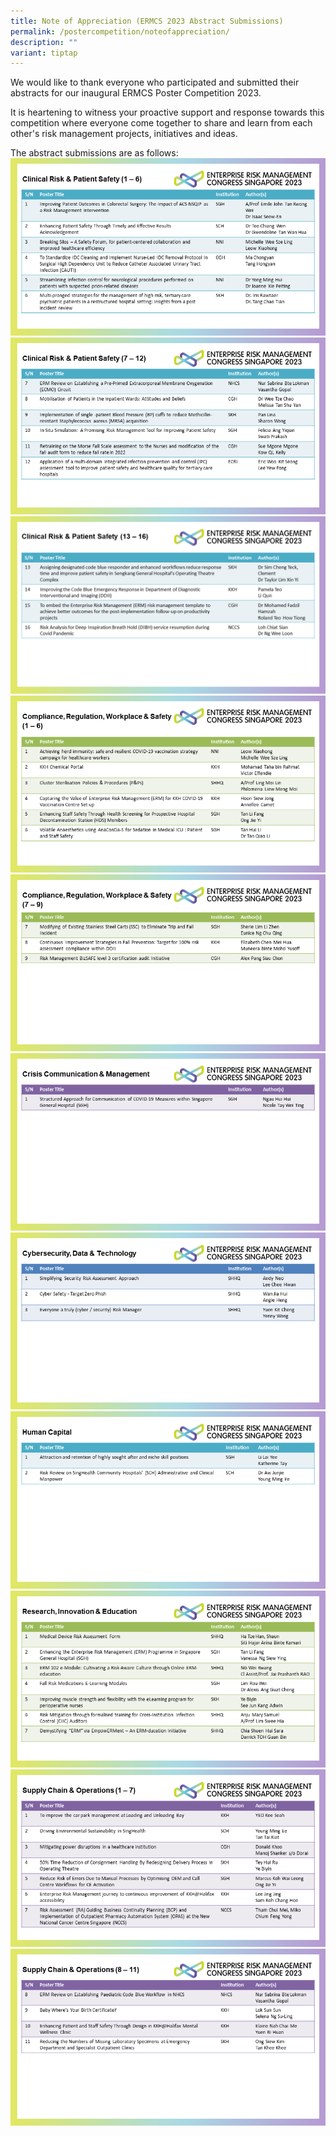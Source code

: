 ```yaml
---
title: Note of Appreciation (ERMCS 2023 Abstract Submissions)
permalink: /postercompetition/noteofappreciation/
description: ""
variant: tiptap
---
```

We would like to thank everyone who participated and submitted their abstracts for our inaugural ERMCS Poster Competition 2023. 

It is heartening to witness your proactive support and response towards this competition where everyone come together to share and learn from each other's risk management projects, initiatives and ideas. 

The abstract submissions are as follows:
![](/images/ab1-11.PNG)
![](/images/ab2-11.PNG)
![](/images/ab3-11%20new.png)
![](/images/ab4-11.PNG)
![](/images/ab5-11.png)
![](/images/ab6-11.PNG)
![](/images/ab7-11.PNG)
![](/images/ab8-11.PNG)
![](/images/ab9-11.PNG)
![](/images/ab10-11.PNG)
![](/images/ab11-11.PNG)